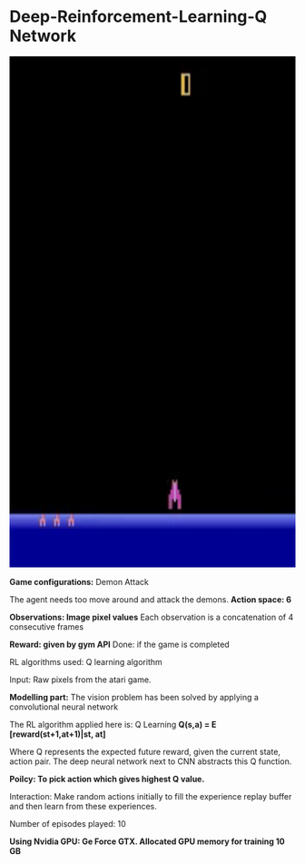 # Deep-Reinforcement-Learning-Q Network

<img src="https://github.com/phaniram-sayapaneni/Deep-Reinforcement-Learning-Demon-Attack/blob/master/episode-2.gif" width="600" height="900">

**Game configurations:**
Demon Attack

The agent needs too move around and attack the demons.
**Action space: 6**

**Observations: Image pixel values**
Each observation is a concatenation of 4 consecutive frames

**Reward: given by gym API**
Done: if the game is completed

RL algorithms used:
Q learning algorithm

Input: Raw pixels from the atari game.

**Modelling part:**
The vision problem has been solved by applying a convolutional neural network

The RL algorithm applied here is: Q Learning
**Q(s,a) = E [reward(st+1,at+1)|st, at]**

Where Q represents the expected future reward, given the current state, action pair.
The deep neural network next to CNN abstracts this Q function.

**Poilcy: To pick action which gives highest Q value.**

Interaction:
Make random actions initially to fill the experience replay buffer and then learn from these experiences.

Number of episodes played: 10

**Using Nvidia GPU: Ge Force GTX.
Allocated GPU memory for training 10 GB**
